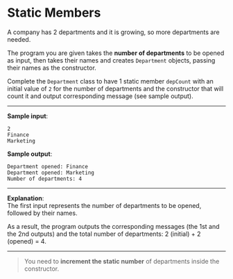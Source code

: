 # Static Members

A company has 2 departments and it is growing, so more departments are needed.

The program you are given takes the **number of departments** to be opened as input, then takes their names and creates `Department` objects, passing their names as the constructor.

Complete the `Department` class to have 1 static member `depCount` with an initial value of `2` for the number of departments and the constructor that will count it and output corresponding message (see sample output).

---

**Sample input**:  
```
2
Finance
Marketing
```

**Sample output**:  
```
Department opened: Finance
Department opened: Marketing
Number of departments: 4
```

---

**Explanation**:  
The first input represents the number of departments to be opened, followed by their names.

As a result, the program outputs the corresponding messages (the 1st and the 2nd outputs) and the total number of departments: 2 (initial) + 2 (opened) = 4.

---

>You need to **increment the static number** of departments inside the constructor.